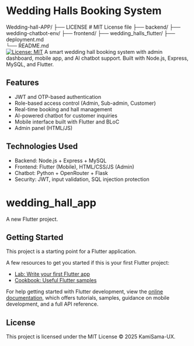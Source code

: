 # Wedding Halls Booking System
Wedding-hall-APP/
├── LICENSE          # MIT License file
├── backend/
├── wedding-chatbot-env/
├── frontend/
├── wedding_halls_flutter/
├── deployment.md   
└── README.md       
[![License: MIT](https://img.shields.io/badge/License-MIT-yellow.svg)](https://opensource.org/licenses/MIT)
A smart wedding hall booking system with admin dashboard, mobile app, and AI chatbot support. Built with Node.js, Express, MySQL, and Flutter.

## Features

- JWT and OTP-based authentication
- Role-based access control (Admin, Sub-admin, Customer)
- Real-time booking and hall management
- AI-powered chatbot for customer inquiries
- Mobile interface built with Flutter and BLoC
- Admin panel (HTML/JS)

## Technologies Used

- Backend: Node.js + Express + MySQL
- Frontend: Flutter (Mobile), HTML/CSS/JS (Admin)
- Chatbot: Python + OpenRouter + Flask
- Security: JWT, input validation, SQL injection protection

# wedding_hall_app

A new Flutter project.

## Getting Started

This project is a starting point for a Flutter application.

A few resources to get you started if this is your first Flutter project:

- [Lab: Write your first Flutter app](https://docs.flutter.dev/get-started/codelab)
- [Cookbook: Useful Flutter samples](https://docs.flutter.dev/cookbook)

For help getting started with Flutter development, view the
[online documentation](https://docs.flutter.dev/), which offers tutorials,
samples, guidance on mobile development, and a full API reference.


## License

This project is licensed under the MIT License © 2025 KamiSama-UX.
